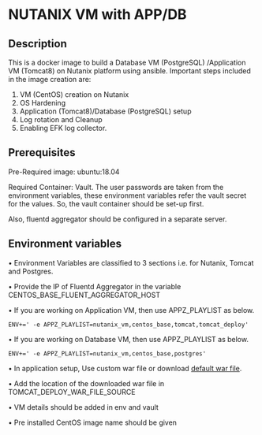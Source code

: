 NUTANIX VM with APP/DB
======================

Description
-------------
This is a docker image to build a Database VM (PostgreSQL) /Application VM (Tomcat8) on Nutanix platform using ansible. Important steps included in the image creation are:
1. VM (CentOS) creation on Nutanix
2. OS Hardening
3. Application (Tomcat8)/Database (PostgreSQL) setup
4. Log rotation and Cleanup
5. Enabling EFK log collector.


Prerequisites
-------------
Pre-Required image: ubuntu:18.04

Required Container: Vault. The user passwords are taken from the environment variables, these environment variables refer the vault secret for the values. So, the vault container should be set-up first.

Also, fluentd aggregator should be configured in a separate server.


Environment variables
--------------------
•	Environment Variables are classified to 3 sections i.e. for Nutanix, Tomcat and Postgres.

•	Provide the IP of Fluentd Aggregator in the variable     CENTOS_BASE_FLUENT_AGGREGATOR_HOST

•	If you are working on Application VM, then use APPZ_PLAYLIST as below.

`ENV+=' -e APPZ_PLAYLIST=nutanix_vm,centos_base,tomcat,tomcat_deploy'`

•	If you are working on Database VM, then use APPZ_PLAYLIST as below.

`ENV+=' -e APPZ_PLAYLIST=nutanix_vm,centos_base,postgres'`

•	In application setup, Use custom war file or download [default war file](https://tomcat.apache.org/tomcat-7.0-doc/appdev/sample/sample.war "default war file").

•	Add the location of the downloaded war file in TOMCAT_DEPLOY_WAR_FILE_SOURCE

• VM details should be added in env and vault

• Pre installed CentOS image name should be given
